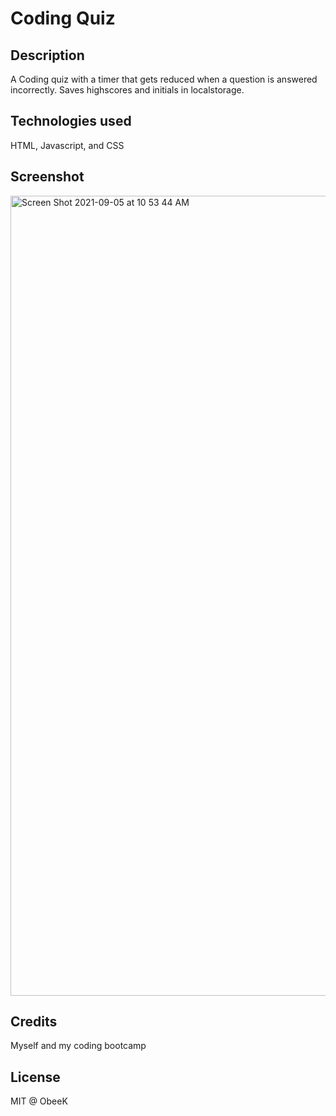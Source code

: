 # Coding Quiz

## Description
A Coding quiz with a timer that gets reduced when a question is answered incorrectly. Saves highscores and initials in localstorage.

## Technologies used
HTML, Javascript, and CSS

## Screenshot
<img width="1280" alt="Screen Shot 2021-09-05 at 10 53 44 AM" src="https://user-images.githubusercontent.com/86803279/132133189-40e605a0-b34d-409a-937b-6215e3d9f00c.png">

## Credits
Myself and my coding bootcamp

## License
MIT @ ObeeK
